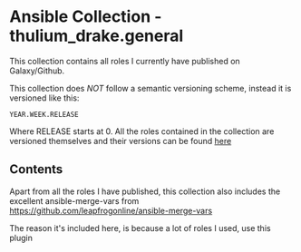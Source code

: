 # Ansible Collection - thulium_drake.general

This collection contains all roles I currently have published on Galaxy/Github.

This collection does _NOT_ follow a semantic versioning scheme, instead it is versioned like this:

```
YEAR.WEEK.RELEASE
```

Where RELEASE starts at 0. All the roles contained in the collection are versioned themselves
and their versions can be found [here](../VERSIONS.md)

## Contents
Apart from all the roles I have published, this collection also includes the excellent ansible-merge-vars from https://github.com/leapfrogonline/ansible-merge-vars

The reason it's included here, is because a lot of roles I used, use this plugin
